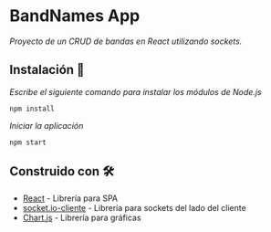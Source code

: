 # BandNames App

_Proyecto de un CRUD de bandas en React utilizando sockets._

## Instalación 🔧

_Escribe el siguiente comando para instalar los módulos de Node.js_

```
npm install
```

_Iniciar la aplicación_

```
npm start
```

## Construido con 🛠️

* [React](https://reactjs.org/) - Librería para SPA
* [socket.io-cliente](https://socket.io/docs/v3/client-initialization/) - Librería para sockets del lado del cliente
* [Chart.js](https://www.chartjs.org/docs/latest/) - Librería para gráficas
